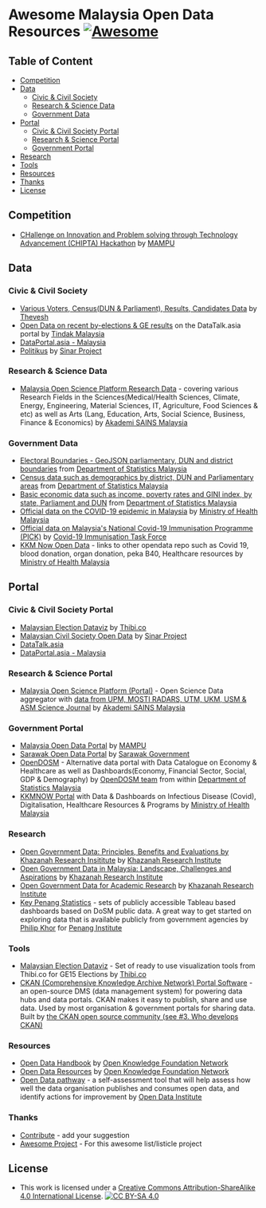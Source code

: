 # Awesome Malaysia Open Data Resources [![Awesome](https://awesome.re/badge.svg)](https://awesome.re) <!-- omit in toc -->

## Table of Content <!-- omit in toc -->
- [Competition](#competition)
- [Data](#data)
  - [Civic & Civil Society](#civic--civil-society)
  - [Research & Science Data](#research--science-data)
  - [Government Data](#government-data)
- [Portal](#portal)
  - [Civic & Civil Society Portal](#civic--civil-society-portal)
  - [Research & Science Portal](#research--science-portal)
  - [Government Portal](#government-portal) 
- [Research](#research)
- [Tools](#tools)
- [Resources](#resources)
- [Thanks](#thanks)
- [License](#license)

## Competition
* [CHallenge on Innovation and Problem solving through Technology Advancement (CHIPTA) Hackathon](https://chipta.mampu.gov.my/) by [MAMPU](https://www.mampu.gov.my/)

## Data

### Civic & Civil Society
* [Various Voters, Census(DUN & Parliament), Results, Candidates Data](https://github.com/Thevesh/analysis-election-msia/tree/main/data) by [Thevesh](https://github.com/Thevesh/)
* [Open Data on recent by-elections & GE results](https://www.datatalk.asia/dataset/list/1/?&fnegaraid=2,) on the DataTalk.asia portal by [Tindak Malaysia](https://github.com/TindakMalaysia)  
* [DataPortal.asia - Malaysia](https://dataportal.asia/dataset?vocab_economy_names=Malaysia) 
* [Politikus](https://politikus.sinarproject.org/open-data) by [Sinar Project](https://github.com/Sinar/)

### Research & Science Data
* [Malaysia Open Science Platform Research Data](https://mosp.gov.my/research-field) - covering various Research Fields in the Sciences(Medical/Health Sciences, Climate, Energy, Engineering, Material Sciences, IT, Agriculture, Food Sciences & etc)  as well as Arts (Lang, Education, Arts, Social Science, Business, Finance & Economics) by [Akademi SAINS Malaysia](https://www.akademisains.gov.my/)


### Government Data
* [Electoral Boundaries - GeoJSON parliamentary, DUN and district boundaries](https://github.com/dosm-malaysia/data-open/tree/main/datasets/geodata) from [Department of Statistics Malaysia](https://github.com/dosm-malaysia) 
* [Census data such as demographics by district, DUN and Parliamentary areas](https://github.com/dosm-malaysia/data-open/tree/main/datasets/census) from [Department of Statistics Malaysia](https://github.com/dosm-malaysia) 
* [Basic economic data such as income, poverty rates and GINI index, by state, Parliament and DUN](https://github.com/dosm-malaysia/data-open/blob/main/datasets/economy/hies_2019.csv) from [Department of Statistics Malaysia](https://github.com/dosm-malaysia) 
* [Official data on the COVID-19 epidemic in Malaysia](https://github.com/MoH-Malaysia/covid19-public) by [Ministry of Health Malaysia](https://github.com/MoH-Malaysia/) 
* [Official data on Malaysia's National Covid-​19 Immunisation Programme (PICK)](https://github.com/CITF-Malaysia/citf-public) by [Covid-19 Immunisation Task Force](https://github.com/CITF-Malaysia) 
* [KKM Now Open Data](https://github.com/MoH-Malaysia/kkmnow-data/) - links to other opendata repo such as Covid 19, blood donation, organ donation, peka B40, Healthcare resources by [Ministry of Health Malaysia](https://github.com/MoH-Malaysia/) 

## Portal

### Civic & Civil Society Portal
* [Malaysian Election Dataviz](https://malaysianelectiondataviz.com/) by [Thibi.co](https://github.com/Thibico/)
* [Malaysian Civil Society Open Data](https://data.sinarproject.org/) by [Sinar Project](https://github.com/Sinar/)
* [DataTalk.asia](https://www.datatalk.asia/)
* [DataPortal.asia - Malaysia](https://dataportal.asia/dataset?vocab_economy_names=Malaysia) 

### Research & Science Portal
* [Malaysia Open Science Platform (Portal)](http://mosp.gov.my/) - Open Science Data aggregator with [data from UPM, MOSTI RADARS, UTM, UKM, USM & ASM Science Journal](https://mosp.gov.my/provider) by [Akademi SAINS Malaysia](https://www.akademisains.gov.my/)

### Government Portal
* [Malaysia Open Data Portal](https://www.data.gov.my/) by [MAMPU](https://www.mampu.gov.my/)
* [Sarawak Open Data Portal](https://data.sarawak.gov.my/)  by [Sarawak Government](https://www.sarawak.gov.my/)
* [OpenDOSM](https://open.dosm.gov.my/) - Alternative data portal with Data Catalogue on Economy & Healthcare as well as Dashboards(Economy, Financial Sector, Social, GDP & Demography) by [OpenDOSM team](https://github.com/DOSM-GitHub) from within [Department of Statistics Malaysia](https://github.com/dosm-malaysia) 
* [KKMNOW Portal](https://data.moh.gov.my/) with Data & Dashboards on Infectious Disease (Covid), Digitalisation, Healthcare Resources & Programs by [Ministry of Health Malaysia](https://github.com/MoH-Malaysia/) 


### Research
* [Open Government Data: Principles, Benefits and Evaluations by Khazanah Research Insititute](https://www.krinstitute.org/Discussion_Papers-@-Open_Government_Data-;_Principles,_Benefits_and_Evaluations.aspx)  by [Khazanah Research Institute](https://www.krinstitute.org/)
* [Open Government Data in Malaysia: Landscape, Challenges and Aspirations](https://www.krinstitute.org/Discussion_Papers-@-Open_Government_Data_in_Malaysia-;_Landscape,_Challenges_and_Aspirations.aspx) by [Khazanah Research Institute](https://www.krinstitute.org/)
* [Open Government Data for Academic Research](https://www.krinstitute.org/Working_Paper-@-Open_Government_Data_for_Academic_Research.aspx) by [Khazanah Research Institute](https://www.krinstitute.org/)
* [Key Penang Statistics](https://penanginstitute.org/resources/key-penang-statistics/) - sets of publicly accessible Tableau based dashboards based on DoSM public data. A great way to get started on exploring data that is available publicly from government agencies by [Philip Khor](https://github.com/philip-khor) for [Penang Institute](https://penanginstitute.org/aboutus/the-institute/)

### Tools
* [Malaysian Election Dataviz](https://malaysianelectiondataviz.com/) - Set of ready to use visualization tools from Thibi.co for GE15 Elections by [Thibi.co](https://github.com/Thibico/)
* [CKAN (Comprehensive Knowledge Archive Network) Portal Software](https://github.com/ckan) - an open-source DMS (data management system) for powering data hubs and data portals. CKAN makes it easy to publish, share and use data. Used by most organisation & government portals for sharing data. Built by [the CKAN open source community (see #3. Who develops CKAN)](https://ckan.org/faq/essential)

### Resources
* [Open Data Handbook](http://opendatahandbook.org/guide/en/) by [Open Knowledge Foundation Network](https://github.com/okfn)
* [Open Data Resources](http://opendatahandbook.org/resources/) by [Open Knowledge Foundation Network](https://github.com/okfn)
* [Open Data pathway](http://pathway.theodi.org/) -  a self-assessment tool that will help assess how well the data organisation publishes and consumes open data, and identify actions for improvement by [Open Data Institute](https://github.com/theodi)

### Thanks
* [Contribute](CONTRIBUTING.md) - add your suggestion 
* [Awesome Project](https://github.com/sindresorhus/awesome) - For this awesome list/listicle project

## License
* This work is licensed under a [Creative Commons Attribution-ShareAlike 4.0 International License](http://creativecommons.org/licenses/by-sa/4.0/).
 [![CC BY-SA 4.0](https://licensebuttons.net/l/by-sa/4.0/88x31.png)](ihttp://creativecommons.org/licenses/by-sa/4.0/)
